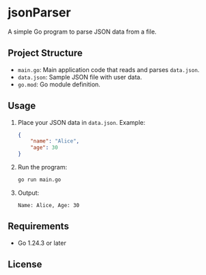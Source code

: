 # jsonParser

A simple Go program to parse JSON data from a file.

## Project Structure

- `main.go`: Main application code that reads and parses `data.json`.
- `data.json`: Sample JSON file with user data.
- `go.mod`: Go module definition.

## Usage

1. Place your JSON data in `data.json`. Example:
    ```json
    {
        "name": "Alice",
        "age": 30
    }
    ```

2. Run the program:
    ```sh
    go run main.go
    ```

3. Output:
    ```
    Name: Alice, Age: 30
    ```

## Requirements

- Go 1.24.3 or later

## License